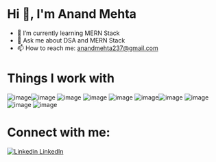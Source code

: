 # Hi 👋, I'm Anand Mehta




* 🌱 I’m currently learning MERN Stack
* 💬 Ask me about DSA and MERN Stack
* 📫 How to reach me: anandmehta237@gmail.com

# Things I work with





![image](https://user-images.githubusercontent.com/43646827/159108143-8c58bd24-4b82-40b1-969a-ae358009172b.png)![image](https://user-images.githubusercontent.com/43646827/159107747-bf6cf7eb-e0b6-4c23-afb8-dd744050deaa.png) ![image](https://user-images.githubusercontent.com/43646827/159107832-346efca8-5016-4d5d-bcec-68a253c9fef3.png) ![image](https://user-images.githubusercontent.com/43646827/159107836-48b4bf79-35b8-41e2-ad71-04002e9f772b.png) ![image](https://user-images.githubusercontent.com/43646827/159107840-1d787222-211e-4df8-986d-dbe92e6c40fb.png) ![image](https://user-images.githubusercontent.com/43646827/159107930-02940283-71fc-4ef2-ac06-aa17409aeb82.png)![image](https://user-images.githubusercontent.com/43646827/159107845-56d29d1c-a452-4d6c-aa52-d30f395d2e03.png) ![image](https://user-images.githubusercontent.com/43646827/159107850-de475108-0b5a-4a4a-af0d-d485e5fa82b4.png) ![image](https://user-images.githubusercontent.com/43646827/159107857-10509f71-bd0d-406f-8399-1b77fe0f448f.png) ![image](https://user-images.githubusercontent.com/43646827/159107862-2daf0f56-9d2f-49bc-b13d-75c5dab24735.png)


# Connect with me:

[![Linkedin](https://i.stack.imgur.com/gVE0j.png) LinkedIn](https://www.linkedin.com/in/anand-mehta-91270714b/)
